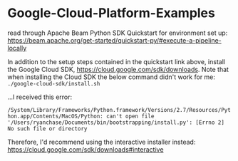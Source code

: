 # Google-Cloud-Platform-Examples

read through Apache Beam Python SDK Quickstart for environment set up: https://beam.apache.org/get-started/quickstart-py/#execute-a-pipeline-locally

In addition to the setup steps contained in the quickstart link above, install the Google Cloud SDK, https://cloud.google.com/sdk/downloads. Note that when installing the Cloud SDK the below command didn't work for me:
`./google-cloud-sdk/install.sh`

...I received this error:

`/System/Library/Frameworks/Python.framework/Versions/2.7/Resources/Python.app/Contents/MacOS/Python: can't open file '/Users/ryanchase/Documents/bin/bootstrapping/install.py': [Errno 2] No such file or directory`

Therefore, I'd recommend using the interactive installer instead:
https://cloud.google.com/sdk/downloads#interactive
